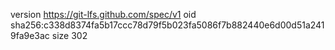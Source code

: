 version https://git-lfs.github.com/spec/v1
oid sha256:c338d8374fa5b17ccc78d79f5b023fa5086f7b882440e6d00d51a2419fa9e3ac
size 302
